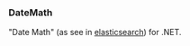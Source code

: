 ### DateMath

"Date Math" (as see in [elasticsearch](https://www.elastic.co/guide/en/elasticsearch/reference/current/common-options.html#date-math)) for .NET.